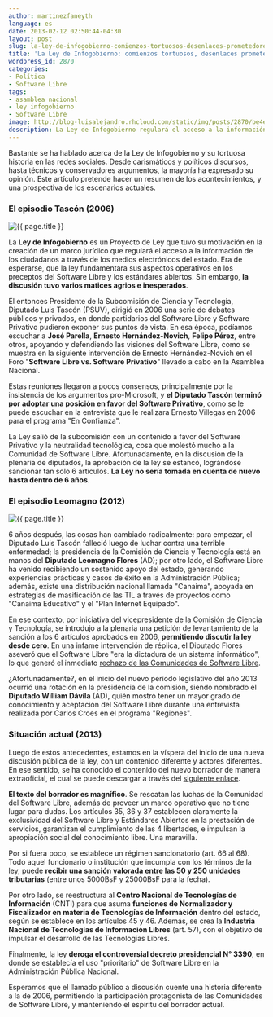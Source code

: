 ```yaml
---
author: martinezfaneyth
language: es
date: 2013-02-12 02:50:44-04:30
layout: post
slug: la-ley-de-infogobierno-comienzos-tortuosos-desenlaces-prometedores
title: 'La Ley de Infogobierno: comienzos tortuosos, desenlaces prometedores'
wordpress_id: 2870
categories:
- Política
- Software Libre
tags:
- asamblea nacional
- ley infogobierno
- Software Libre
image: http://blog-luisalejandro.rhcloud.com/static/img/posts/2870/be4e4ff9809e813cfe226eb302d52783.jpg
description: La Ley de Infogobierno regulará el acceso a la información de los ciudadanos a través de los medios electrónicos del estado.
---
```


Bastante se ha hablado acerca de la Ley de Infogobierno y su tortuosa historia en las redes sociales. Desde carismáticos y políticos discursos, hasta técnicos y conservadores argumentos, la mayoría ha expresado su opinión. Este artículo pretende hacer un resumen de los acontecimientos, y una prospectiva de los escenarios actuales.

### El episodio Tascón (2006)

<img class="alignright" alt="{{ page.title }}" src="http://blog-luisalejandro.rhcloud.com/static/img/posts/2870/00ec83f962ef7b6ba7563ec2ed996fba.jpg" />

La **Ley de Infogobierno** es un Proyecto de Ley que tuvo su motivación en la creación de un marco jurídico que regulará el acceso a la información de los ciudadanos a través de los medios electrónicos del estado. Era de esperarse, que la ley fundamentara sus aspectos operativos en los preceptos del Software Libre y los estándares abiertos. Sin embargo, **la discusión tuvo varios matices agrios e inesperados**.

El entonces Presidente de la Subcomisión de Ciencia y Tecnología, Diputado Luis Tascón (PSUV), dirigió en 2006 una serie de debates públicos y privados, en donde partidarios del Software Libre y Software Privativo pudieron exponer sus puntos de vista. En esa época, podíamos escuchar a **José Parella**, **Ernesto Hernández-Novich**, **Felipe Pérez**, entre otros, apoyando y defendiendo las visiones del Software Libre, como se muestra en la siguiente intervención de Ernesto Hernández-Novich en el Foro "**Software Libre vs. Software Privativo**" llevado a cabo en la Asamblea Nacional.

<span class="youtube" data-youtube-id="Jukl9gBvSS8"></span>

Estas reuniones llegaron a pocos consensos, principalmente por la insistencia de los argumentos pro-Microsoft, y **el Diputado Tascón terminó por adoptar una posición en favor del Software Privativo**, como se le puede escuchar en la entrevista que le realizara Ernesto Villegas en 2006 para el programa "En Confianza".

<span class="youtube" data-youtube-id="eSdrtYxjWo8"></span>

La Ley salió de la subcomisión con un contenido a favor del Software Privativo y la neutralidad tecnológica, cosa que molestó mucho a la Comunidad de Software Libre. Afortunadamente, en la discusión de la plenaria de diputados, la aprobación de la ley se estancó, lográndose sancionar tan solo 6 artículos. **La Ley no sería tomada en cuenta de nuevo hasta dentro de 6 años**.

<!-- more -->

### El episodio Leomagno (2012)

<img class="alignleft" alt="{{ page.title }}" src="http://blog-luisalejandro.rhcloud.com/static/img/posts/2870/0fd282be54fbee2bf72f3e92791c9677.jpg" />

6 años después, las cosas han cambiado radicalmente: para empezar, el Diputado Luis Tascón falleció luego de luchar contra una terrible enfermedad; la presidencia de la Comisión de Ciencia y Tecnología está en manos del **Diputado Leomagno Flores** (AD); por otro lado, el Software Libre ha venido recibiendo un sostenido apoyo del estado, generando experiencias prácticas y casos de éxito en la Administración Pública; además, existe una distribución nacional llamada "Canaima", apoyada en estrategias de masificación de las TIL a través de proyectos como "Canaima Educativo" y el "Plan Internet Equipado".

En ese contexto, por iniciativa del vicepresidente de la Comisión de Ciencia y Tecnología, se introdujo a la plenaria una petición de levantamiento de la sanción a los 6 artículos aprobados en 2006, **permitiendo discutir la ley desde cero**. En una infame intervención de réplica, el Diputado Flores aseveró que el Software Libre "era la dictadura de un sistema informático", lo que generó el inmediato [rechazo de las Comunidades de Software Libre](http://wiki.canaima.softwarelibre.gob.ve/wiki/Comunicado_Leomagno_Flores_AN).

<span class="youtube" data-youtube-id="KI5rYjd12iI"></span>

¿Afortunadamente?, en el inicio del nuevo período legislativo del año 2013 ocurrió una rotación en la presidencia de la comisión, siendo nombrado el **Diputado William Dávila** (AD), quién mostró tener un mayor grado de conocimiento y aceptación del Software Libre durante una entrevista realizada por Carlos Croes en el programa "Regiones".

<span class="youtube" data-youtube-id="auVSi32FU28"></span>

### Situación actual (2013)

Luego de estos antecedentes, estamos en la víspera del inicio de una nueva discusión pública de la ley, con un contenido diferente y actores diferentes. En ese sentido, se ha conocido el contenido del nuevo borrador de manera extraoficial, el cual se puede descargar a través del [siguiente enlace](http://dl.dropboxusercontent.com/u/16329841/ProyectoLeyInfogobierno2013.pdf).

**El texto del borrador es magnífico**. Se rescatan las luchas de la Comunidad del Software Libre, además de proveer un marco operativo que no tiene lugar para dudas. Los artículos 35, 36 y 37 establecen claramente la exclusividad del Software Libre y Estándares Abiertos en la prestación de servicios, garantizan el cumplimiento de las 4 libertades, e impulsan la apropiación social del conocimiento libre. Una maravilla.

Por si fuera poco, se establece un régimen sancionatorio (art. 66 al 68). Todo aquel funcionario o institución que incumpla con los términos de la ley, puede **recibir una sanción valorada entre las 50 y 250 unidades tributarias** (entre unos 5000BsF y 25000BsF para la fecha).

Por otro lado, se reestructura al **Centro Nacional de Tecnologías de Información** (CNTI) para que asuma **funciones de Normalizador y Fiscalizador en materia de Tecnologías de Información** dentro del estado, según se establece en los artículos 45 y 46. Además, se crea la **Industria Nacional de Tecnologías de Información Libres** (art. 57), con el objetivo de impulsar el desarrollo de las Tecnologías Libres.

Finalmente, la ley **deroga el controversial decreto presidencial N° 3390**, en donde se establecía el uso "prioritario" de Software Libre en la Administración Pública Nacional.

Esperamos que el llamado público a discusión cuente una historia diferente a la de 2006, permitiendo la participación protagonista de las Comunidades de Software Libre, y manteniendo el espíritu del borrador actual.
